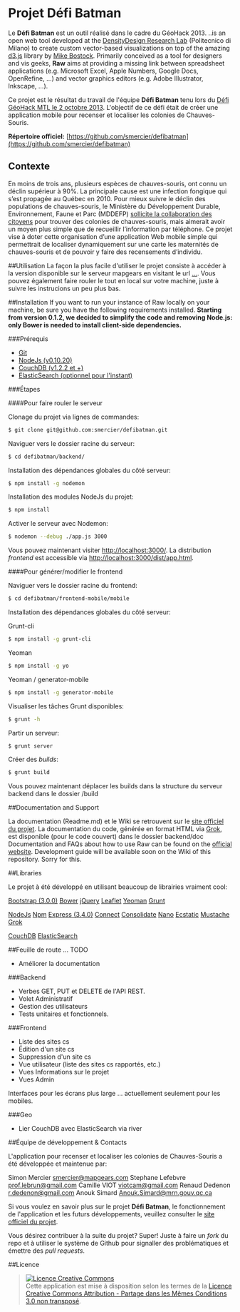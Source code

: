 # Projet Défi Batman

Le **Défi Batman** est un outil  réalisé dans le cadre du GéoHack 2013.
..is an open web tool developed at the [DensityDesign Research Lab](http://www.densitydesign.org) (Politecnico di Milano) to create custom vector-based visualizations on top of the amazing [d3.js](https://github.com/mbostock/d3) library by [Mike Bostock](http://bost.ocks.org/mike/).
Primarily conceived as a tool for designers and vis geeks, **Raw** aims at providing a missing link  between spreadsheet applications (e.g. Microsoft Excel, Apple Numbers, Google Docs, OpenRefine, …) and vector graphics editors (e.g. Adobe Illustrator, Inkscape, ...).

Ce projet est le résultat du travail de l'équipe **Défi Batman** tenu lors
du [Défi GéoHack MTL le 2 octobre 2013](http://defigeohackmtl.org/).  L'objectif de ce défi était de créer une
application mobile pour recenser et localiser les colonies de Chauves-Souris.


**Répertoire officiel:** [https://github.com/smercier/defibatman](https://github.com/smercier/defibatman)


## Contexte

En moins de trois ans, plusieurs espèces de chauves-souris, ont connu un déclin supérieur à 90%.
La principale cause est une infection fongique qui s’est propagée au Québec en 2010. Pour mieux
suivre le déclin des populations de chauves-souris, le Ministère du Développement Durable, Environnement,
Faune et Parc (MDDEFP) [sollicite la collaboration des citoyens](http://www.mddefp.gouv.qc.ca/infuseur/communique.asp?no=2538) pour trouver des colonies de chauves-souris, mais
aimerait avoir un moyen plus simple que de recueillir l’information par téléphone.
Ce projet vise à doter cette organisation d’une application Web mobile simple qui permettrait de localiser
dynamiquement sur une carte les maternités de chauves-souris et de pouvoir y faire des recensements d’individu.


##Utilisation
La façon la plus facile d'utiliser le projet consiste à accéder à la version disponible sur le serveur mapgears en visitant le url [...](). Vous pouvez également faire rouler le tout en local sur votre machine, juste à suivre les instrucions un peu plus bas.


##Installation
If you want to run your instance of Raw locally on your machine, be sure you have the following requirements installed. **Starting from version 0.1.2, we decided to simplify the code and removing Node.js: only Bower is needed to install client-side dependencies.**


###Prérequis

- [Git](http://git-scm.com/book/en/Getting-Started-Installing-Git)
- [NodeJs (v0.10.20)](http://nodejs.org/)
- [CouchDB (v1.2.2 et +)](http://couchdb.apache.org/)
- [ElasticSearch (optionnel pour l'instant)](http://www.elasticsearch.org/)

###Étapes

####Pour faire rouler le serveur

Clonage du projet via lignes de commandes:

``` sh
$ git clone git@github.com:smercier/defibatman.git
```

Naviguer vers le dossier racine du serveur:

``` sh
$ cd defibatman/backend/
```

Installation des dépendances globales du côté serveur:

``` sh
$ npm install -g nodemon
```

Installation des modules NodeJs du projet:

``` sh
$ npm install
```

Activer le serveur avec Nodemon:

``` sh
$ nodemon --debug ./app.js 3000
```

Vous pouvez maintenant visiter [http://localhost:3000/](http://localhost:3000/).
La distribution *frontend* est accessible via [http://localhost:3000/dist/app.html](http://localhost:3000/dist/app.html).

####Pour générer/modifier le frontend

Naviguer vers le dossier racine du frontend:

``` sh
$ cd defibatman/frontend-mobile/mobile
```

Installation des dépendances globales du côté serveur:

Grunt-cli
``` sh
$ npm install -g grunt-cli
```
Yeoman
``` sh
$ npm install -g yo
```
Yeoman / generator-mobile
``` sh
$ npm install -g generator-mobile
```

Visualiser les tâches Grunt disponibles:

``` sh
$ grunt -h
```
Partir un serveur:

``` sh
$ grunt server
```

Créer des *builds*:

``` sh
$ grunt build
```

Vous pouvez maintenant déplacer les builds dans la structure du serveur backend dans le dossier /build


##Documentation and Support

La documentation (Readme.md) et le Wiki se retrouvent sur le [site officiel du projet](https://github.com/smercier/defibatman). La documentation du code, générée en format HTML via [Grok](https://github.com/nevir/groc), est disponible (pour le code couvert) dans le dossier backend/doc
Documentation and FAQs about how to use Raw can be found on the [official website](http://raw.densitydesign.org). Development guide will be available soon on the Wiki of this repository. Sorry for this.


##Libraries

Le projet à été développé en utilisant beaucoup de librairies vraiment cool:

[Bootstrap (3.0.0)](https://github.com/twbs/bootstrap)
[Bower](https://github.com/bower/bower)
[jQuery](https://github.com/jquery/jquery)
[Leaflet](http://leafletjs.com/)
[Yeoman](http://yeoman.io/)
[Grunt](http://gruntjs.com/)

[NodeJs](http://nodejs.org/)
[Npm](https://npmjs.org/)
[Express (3.4.0)](http://expressjs.com/)
[Connect](https://github.com/senchalabs/connect)
[Consolidate](https://npmjs.org/package/consolidate)
[Nano](https://github.com/dscape/nano)
[Ecstatic](https://github.com/jesusabdullah/node-ecstatic)
[Mustache](https://npmjs.org/package/mustache)
[Grok](https://github.com/nevir/groc)

[CouchDB](http://couchdb.apache.org/)
[ElasticSearch](http://www.elasticsearch.org/)


##Feuille de route  ... TODO

- Améliorer la documentation

###Backend
- Verbes GET, PUT et DELETE de l'API REST.
- Volet Administratif
- Gestion des utilisateurs
- Tests unitaires et fonctionnels.

###Frontend

- Liste des sites cs
- Édition d'un site cs
- Suppression d'un site cs
- Vue utilisateur (liste des sites cs rapportés, etc.)
- Vues Informations sur le projet
- Vues Admin

Interfaces pour les écrans plus large ... actuellement seulement pour les mobiles.

###Geo
- Lier CouchDB avec ElasticSearch via river


##Équipe de développement & Contacts

L'application pour recenser et localiser les colonies de Chauves-Souris a été développée et maintenue par:

Simon Mercier <smercier@mapgears.com>
Stephane Lefebvre <prof.lebrun@gmail.com>
Camille VIOT <viotcam@gmail.com>
Renaud Dedenon <r.dedenon@gmail.com>
Anouk Simard <Anouk.Simard@mrn.gouv.qc.ca>

Si vous voulez en savoir plus sur le projet **Défi Batman**, le fonctionnement de l'application et les futurs développements, veuillez consulter le [site officiel du projet](https://github.com/smercier/defibatman).

Vous désirez contribuer à la suite du projet? Super! Juste à faire un *fork* du repo et à utiliser le système de Github pour signaller des problématiques et émettre des *pull requests*.


##Licence

>
> <a rel="license" href="http://creativecommons.org/licenses/by-sa/3.0/deed.fr">
> <img alt="Licence Creative Commons" style="border-width:0" src="http://i.creativecommons.org/l/by-sa/3.0/80x15.png" />
> </a><br />Cette application est mise à disposition selon les termes de la <a rel="license" href="http://creativecommons.org/licenses/by-sa/3.0/deed.fr">Licence Creative Commons Attribution -  Partage dans les Mêmes Conditions 3.0 non transposé</a>.